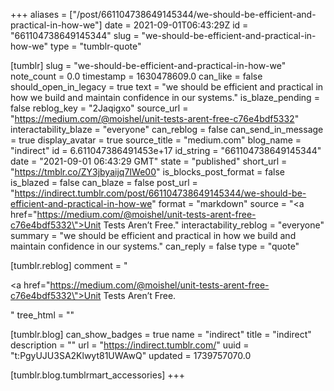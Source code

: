 +++
aliases = ["/post/661104738649145344/we-should-be-efficient-and-practical-in-how-we"]
date = 2021-09-01T06:43:29Z
id = "661104738649145344"
slug = "we-should-be-efficient-and-practical-in-how-we"
type = "tumblr-quote"

[tumblr]
slug = "we-should-be-efficient-and-practical-in-how-we"
note_count = 0.0
timestamp = 1630478609.0
can_like = false
should_open_in_legacy = true
text = "we should be efficient and practical in how we build and maintain confidence in our systems."
is_blaze_pending = false
reblog_key = "2Jaqigxo"
source_url = "https://medium.com/@moishel/unit-tests-arent-free-c76e4bdf5332"
interactability_blaze = "everyone"
can_reblog = false
can_send_in_message = true
display_avatar = true
source_title = "medium.com"
blog_name = "indirect"
id = 6.611047386491453e+17
id_string = "661104738649145344"
date = "2021-09-01 06:43:29 GMT"
state = "published"
short_url = "https://tmblr.co/ZY3jbyaijq7IWe00"
is_blocks_post_format = false
is_blazed = false
can_blaze = false
post_url = "https://indirect.tumblr.com/post/661104738649145344/we-should-be-efficient-and-practical-in-how-we"
format = "markdown"
source = "<a href=\"https://medium.com/@moishel/unit-tests-arent-free-c76e4bdf5332\">Unit Tests Aren’t Free.</a>"
interactability_reblog = "everyone"
summary = "we should be efficient and practical in how we build and maintain confidence in our systems."
can_reply = false
type = "quote"

[tumblr.reblog]
comment = "<p><a href=\"https://medium.com/@moishel/unit-tests-arent-free-c76e4bdf5332\">Unit Tests Aren’t Free.</a></p>"
tree_html = ""

[tumblr.blog]
can_show_badges = true
name = "indirect"
title = "indirect"
description = ""
url = "https://indirect.tumblr.com/"
uuid = "t:PgyUJU3SA2Klwyt81UWAwQ"
updated = 1739757070.0

[tumblr.blog.tumblrmart_accessories]
+++
